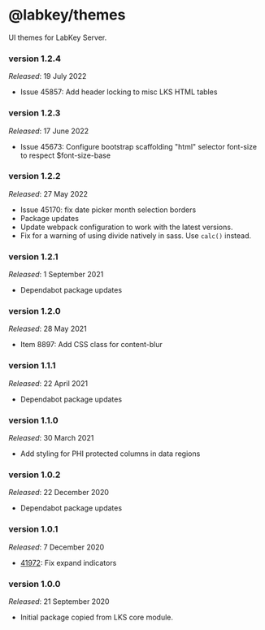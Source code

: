 # @labkey/themes
UI themes for LabKey Server.

### version 1.2.4
*Released*: 19 July 2022
* Issue 45857: Add header locking to misc LKS HTML tables

### version 1.2.3
*Released*: 17 June 2022
* Issue 45673: Configure bootstrap scaffolding "html" selector font-size to respect $font-size-base

### version 1.2.2
*Released*: 27 May 2022
* Issue 45170: fix date picker month selection borders
* Package updates
* Update webpack configuration to work with the latest versions.
* Fix for a warning of using divide natively in sass. Use `calc()` instead.

### version 1.2.1
*Released*: 1 September 2021
* Dependabot package updates

### version 1.2.0
*Released*: 28 May 2021
* Item 8897: Add CSS class for content-blur

### version 1.1.1
*Released*: 22 April 2021
* Dependabot package updates

### version 1.1.0
*Released*: 30 March 2021
* Add styling for PHI protected columns in data regions

### version 1.0.2
*Released*: 22 December 2020
* Dependabot package updates

### version 1.0.1
*Released*: 7 December 2020
* [41972](https://www.labkey.org/home/Developer/issues/issues-details.view?issueId=41972): Fix expand indicators

### version 1.0.0
*Released*: 21 September 2020
* Initial package copied from LKS core module.
